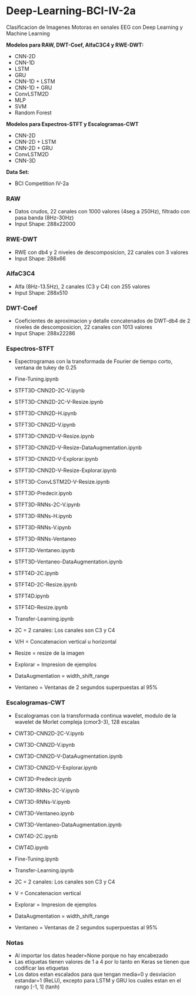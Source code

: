 # Deep-Learning-BCI-IV-2a
Clasificacion de Imagenes Motoras en senales EEG con Deep Learning y Machine Learning

**Modelos para RAW, DWT-Coef, AlfaC3C4 y RWE-DWT:**
* CNN-2D
* CNN-1D
* LSTM
* GRU
* CNN-1D + LSTM
* CNN-1D + GRU
* ConvLSTM2D
* MLP
* SVM
* Random Forest

**Modelos para Espectros-STFT y Escalogramas-CWT**
* CNN-2D
* CNN-2D + LSTM
* CNN-2D + GRU
* ConvLSTM2D
* CNN-3D

**Data Set:**
* BCI Competition IV-2a

### RAW
* Datos crudos, 22 canales con 1000 valores (4seg a 250Hz), filtrado con pasa banda (8Hz-30Hz)
* Input Shape: 288x22000

### RWE-DWT
* RWE con db4 y 2 niveles de descomposicion, 22 canales con 3 valores
* Input Shape: 288x66

### AlfaC3C4
* Alfa (8Hz-13.5Hz), 2 canales (C3 y C4) con 255 valores
* Input Shape: 288x510

### DWT-Coef
* Coeficientes de aproximacion y detalle concatenados de DWT-db4 de 2 niveles de descomposicion, 22 canales con 1013 valores
* Input Shape: 288x22286

### Espectros-STFT
* Espectrogramas con la transformada de Fourier de tiempo corto, ventana de tukey de 0.25

* Fine-Tuning.ipynb
* STFT3D-CNN2D-2C-V.ipynb
* STFT3D-CNN2D-2C-V-Resize.ipynb
* STFT3D-CNN2D-H.ipynb
* STFT3D-CNN2D-V.ipynb
* STFT3D-CNN2D-V-Resize.ipynb
* STFT3D-CNN2D-V-Resize-DataAugmentation.ipynb
* STFT3D-CNN2D-V-Explorar.ipynb
* STFT3D-CNN2D-V-Resize-Explorar.ipynb
* STFT3D-ConvLSTM2D-V-Resize.ipynb
* STFT3D-Predecir.ipynb
* STFT3D-RNNs-2C-V.ipynb
* STFT3D-RNNs-H.ipynb
* STFT3D-RNNs-V.ipynb
* STFT3D-RNNs-Ventaneo
* STFT3D-Ventaneo.ipynb
* STFT3D-Ventaneo-DataAugmentation.ipynb
* STFT4D-2C.ipynb
* STFT4D-2C-Resize.ipynb
* STFT4D.ipynb
* STFT4D-Resize.ipynb
* Transfer-Learning.ipynb

* 2C = 2 canales: Los canales son C3 y C4
* V/H = Concatenacion vertical u horizontal
* Resize = resize de la imagen
* Explorar = Impresion de ejemplos
* DataAugmentation = width_shift_range
* Ventaneo = Ventanas de 2 segundos superpuestas al 95%

### Escalogramas-CWT
* Escalogramas con la transformada continua wavelet, modulo de la wavelet de Morlet compleja (cmor3-3), 128 escalas

* CWT3D-CNN2D-2C-V.ipynb
* CWT3D-CNN2D-V.ipynb
* CWT3D-CNN2D-V-DataAugmentation.ipynb
* CWT3D-CNN2D-V-Explorar.ipynb
* CWT3D-Predecir.ipynb
* CWT3D-RNNs-2C-V.ipynb
* CWT3D-RNNs-V.ipynb
* CWT3D-Ventaneo.ipynb
* CWT3D-Ventaneo-DataAugmentation.ipynb
* CWT4D-2C.ipynb
* CWT4D.ipynb
* Fine-Tuning.ipynb
* Transfer-Learning.ipynb

* 2C = 2 canales: Los canales son C3 y C4
* V = Concatenacion vertical
* Explorar = Impresion de ejemplos
* DataAugmentation = width_shift_range
* Ventaneo = Ventanas de 2 segundos superpuestas al 95%

### Notas
* Al importar los datos header=None porque no hay encabezado
* Las etiquetas tienen valores de 1 a 4 por lo tanto en Keras se tienen que codificar las etiquetas
* Los datos estan escalados para que tengan media=0 y desviacion estandar=1 (ReLU), excepto para LSTM y GRU los cuales estan en el rango [-1, 1] (tanh)
